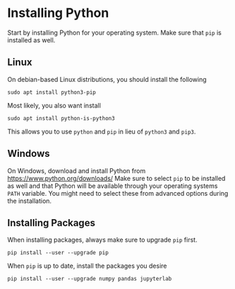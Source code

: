 # Installing Python

Start by installing Python for your operating system.
Make sure that `pip` is installed as well.

## Linux
On debian-based Linux distributions, you should install the following

    sudo apt install python3-pip

Most likely, you also want install

    sudo apt install python-is-python3

This allows you to use `python` and `pip` in lieu of `python3` and `pip3`.

## Windows
On Windows, download and install Python from https://www.python.org/downloads/
Make sure to select `pip` to be installed as well and that Python will be
available through your operating systems `PATH` variable. You might need to
select these from advanced options during the installation.

## Installing Packages
When installing packages, always make sure to upgrade `pip` first.

    pip install --user --upgrade pip

When `pip` is up to date, install the packages you desire

    pip install --user --upgrade numpy pandas jupyterlab

